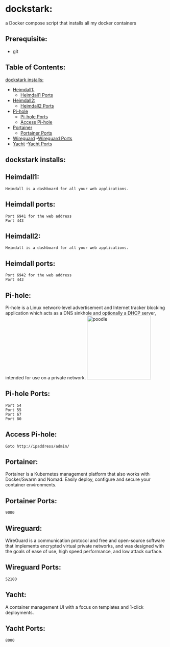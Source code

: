 # dockstark:
a Docker compose script that installs all my docker containers 


## Prerequisite:
 - git


## Table of Contents:

[dockstark installs:](#dockstark-installs)
 - [Heimdall1:](#Heimdall1)
    - [Heimdall1 Ports](#heimdall-ports)
 - [Heimdall2:](#heimdall2)
    - [Heimdall2 Ports](#heimdall-ports-1)
 - [Pi-hole](#pi-hole)
    - [Pi-hole Ports](#pi-hole-ports)
    - [Access Pi-hole](#access-pi-hole)
 - [Portainer](#portainer)
    - [Portainer Ports](#portainer-ports)
 - [Wireguard](#wireguard)
    -[Wireguard Ports](#wireguard-ports)
 - [Yacht](#yacht)
    -[Yacht Ports](#yacht-ports)


## dockstark installs:

## Heimdall1:

```
Heimdall is a dashboard for all your web applications.
```


## Heimdall ports:

```
Port 6941 for the web address
Port 443
```

## Heimdall2:

```
Heimdall is a dashboard for all your web applications.
```


## Heimdall ports:

```
Port 6942 for the web address
Port 443
```

## Pi-hole:

Pi-hole is a Linux network-level advertisement and Internet tracker blocking application which acts as a DNS sinkhole and optionally a DHCP server, intended for use on a private network.
<img src="https://upload.wikimedia.org/wikipedia/commons/0/00/Pi-hole_Logo.png" alt="poodle" width="200"/>

## Pi-hole Ports:

```
Port 54
Port 55
Port 67
Port 80
```

## Access Pi-hole:

```
Goto http://ipaddress/admin/
```

## Portainer:

Portainer is a Kubernetes management platform that also works with Docker/Swarm and Nomad. Easily deploy, configure and secure your container environments.

## Portainer Ports:

```
9000
```

## Wireguard:

WireGuard is a communication protocol and free and open-source software that implements encrypted virtual private networks, and was designed with the goals of ease of use, high speed performance, and low attack surface.

## Wireguard Ports:

```
52180
```

## Yacht:

A container management UI with a focus on templates and 1-click deployments.

## Yacht Ports:

```
8000
```
